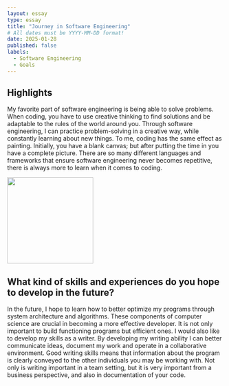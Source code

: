 ```yaml
---
layout: essay
type: essay
title: "Journey in Software Engineering"
# All dates must be YYYY-MM-DD format!
date: 2025-01-28
published: false
labels:
  - Software Engineering
  - Goals
---
```

## Highlights
My favorite part of software engineering is being able to solve problems. When coding, you have to use creative thinking to find solutions and be adaptable to the rules of the world around you. 
Through software engineering, I can practice problem-solving in a creative way, while constantly learning about new things. To me, coding has the same effect as painting. Initially, you have a blank canvas; but after putting the time in you have a complete picture. There are so many different languages and frameworks that ensure software engineering never becomes repetitive, there is always more to learn when it comes to coding. 

<img width="200px" class="rounded float-start pe-4" src="https://static.vecteezy.com/system/resources/thumbnails/007/608/410/small_2x/looking-forward-to-the-future-of-business-with-ambitious-vision-strategy-career-goals-leadership-inspiration-motivation-ambition-or-the-decision-to-progress-confidently-vector.jpg">

## What kind of skills and experiences do you hope to develop in the future?
In the future, I hope to learn how to better optimize my programs through system architecture and algorithms. These components of computer science are crucial in becoming a more effective developer. It is not only important to build functioning programs but efficient ones. 
I would also like to develop my skills as a writer. By developing my writing ability I can better communicate ideas, document my work and operate in a collaborative environment. Good writing skills means that information about the program is clearly conveyed to the other individuals you may be working with. Not only is writing important in a team setting, but it is very important from a business perspective, and also in documentation of your code. 
